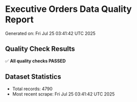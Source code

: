 # Executive Orders Data Quality Report
Generated on: Fri Jul 25 03:41:42 UTC 2025

## Quality Check Results
✅ **All quality checks PASSED**

## Dataset Statistics
- Total records: 4790
- Most recent scrape: Fri Jul 25 03:41:42 UTC 2025
